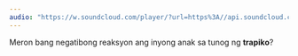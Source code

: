 ```yaml
---
audio: "https://w.soundcloud.com/player/?url=https%3A//api.soundcloud.com/tracks/1406300410%3Fsecret_token%3Ds-VY7st2bOnN2&color=%23ff5500&auto_play=true&hide_related=false&show_comments=true&show_user=true&show_reposts=false&show_teaser=true&visual=true"
---
```


Meron bang negatibong reaksyon ang inyong anak sa tunog ng <strong>trapiko</strong>?